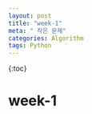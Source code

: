 ```yaml
---
layout: post
title: "week-1"
meta: " 작은 문제"
categories: Algorithm
tags: Python
---
```

{:toc}

# week-1

